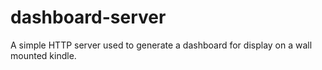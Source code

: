# dashboard-server

A simple HTTP server used to generate a dashboard for display on a wall mounted kindle.
